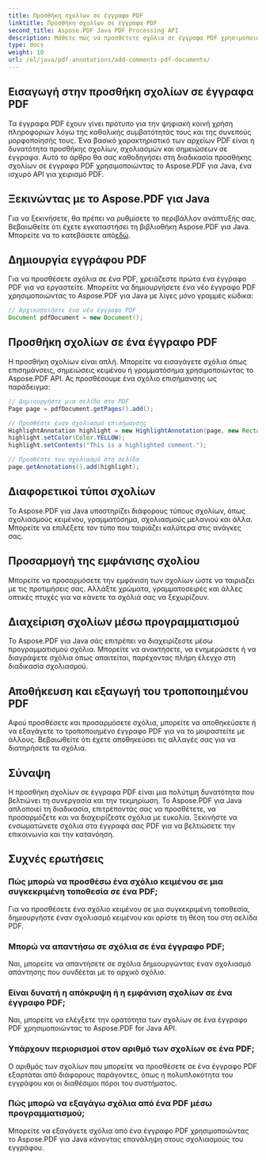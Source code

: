 ```yaml
---
title: Προσθήκη σχολίων σε έγγραφα PDF
linktitle: Προσθήκη σχολίων σε έγγραφα PDF
second_title: Aspose.PDF Java PDF Processing API
description: Μάθετε πώς να προσθέτετε σχόλια σε έγγραφα PDF χρησιμοποιώντας το Aspose.PDF για Java - Ένας οδηγός βήμα προς βήμα με παραδείγματα κώδικα.
type: docs
weight: 10
url: /el/java/pdf-annotations/add-comments-pdf-documents/
---
```


## Εισαγωγή στην προσθήκη σχολίων σε έγγραφα PDF

Τα έγγραφα PDF έχουν γίνει πρότυπο για την ψηφιακή κοινή χρήση πληροφοριών λόγω της καθολικής συμβατότητάς τους και της συνεπούς μορφοποίησής τους. Ένα βασικό χαρακτηριστικό των αρχείων PDF είναι η δυνατότητα προσθήκης σχολίων, σχολιασμών και σημειώσεων σε έγγραφα. Αυτό το άρθρο θα σας καθοδηγήσει στη διαδικασία προσθήκης σχολίων σε έγγραφα PDF χρησιμοποιώντας το Aspose.PDF για Java, ένα ισχυρό API για χειρισμό PDF.

## Ξεκινώντας με το Aspose.PDF για Java

Για να ξεκινήσετε, θα πρέπει να ρυθμίσετε το περιβάλλον ανάπτυξής σας. Βεβαιωθείτε ότι έχετε εγκαταστήσει τη βιβλιοθήκη Aspose.PDF για Java. Μπορείτε να το κατεβάσετε από[εδώ](https://releases.aspose.com/pdf/java/).

## Δημιουργία εγγράφου PDF

Για να προσθέσετε σχόλια σε ένα PDF, χρειάζεστε πρώτα ένα έγγραφο PDF για να εργαστείτε. Μπορείτε να δημιουργήσετε ένα νέο έγγραφο PDF χρησιμοποιώντας το Aspose.PDF για Java με λίγες μόνο γραμμές κώδικα:

```java
// Αρχικοποιήστε ένα νέο έγγραφο PDF
Document pdfDocument = new Document();
```

## Προσθήκη σχολίων σε ένα έγγραφο PDF

Η προσθήκη σχολίων είναι απλή. Μπορείτε να εισαγάγετε σχόλια όπως επισημάνσεις, σημειώσεις κειμένου ή γραμματόσημα χρησιμοποιώντας το Aspose.PDF API. Ας προσθέσουμε ένα σχόλιο επισήμανσης ως παράδειγμα:

```java
// Δημιουργήστε μια σελίδα στο PDF
Page page = pdfDocument.getPages().add();

// Προσθέστε έναν σχολιασμό επισήμανσης
HighlightAnnotation highlight = new HighlightAnnotation(page, new Rectangle(100, 100, 200, 200));
highlight.setColor(Color.YELLOW);
highlight.setContents("This is a highlighted comment.");

// Προσθέστε τον σχολιασμό στη σελίδα
page.getAnnotations().add(highlight);
```

## Διαφορετικοί τύποι σχολίων

Το Aspose.PDF για Java υποστηρίζει διάφορους τύπους σχολίων, όπως σχολιασμούς κειμένου, γραμματόσημα, σχολιασμούς μελανιού και άλλα. Μπορείτε να επιλέξετε τον τύπο που ταιριάζει καλύτερα στις ανάγκες σας.

## Προσαρμογή της εμφάνισης σχολίου

Μπορείτε να προσαρμόσετε την εμφάνιση των σχολίων ώστε να ταιριάζει με τις προτιμήσεις σας. Αλλάξτε χρώματα, γραμματοσειρές και άλλες οπτικές πτυχές για να κάνετε τα σχόλιά σας να ξεχωρίζουν.

## Διαχείριση σχολίων μέσω προγραμματισμού

Το Aspose.PDF για Java σάς επιτρέπει να διαχειρίζεστε μέσω προγραμματισμού σχόλια. Μπορείτε να ανακτήσετε, να ενημερώσετε ή να διαγράψετε σχόλια όπως απαιτείται, παρέχοντας πλήρη έλεγχο στη διαδικασία σχολιασμού.

## Αποθήκευση και εξαγωγή του τροποποιημένου PDF

Αφού προσθέσετε και προσαρμόσετε σχόλια, μπορείτε να αποθηκεύσετε ή να εξαγάγετε το τροποποιημένο έγγραφο PDF για να το μοιραστείτε με άλλους. Βεβαιωθείτε ότι έχετε αποθηκεύσει τις αλλαγές σας για να διατηρήσετε τα σχόλια.

## Σύναψη

Η προσθήκη σχολίων σε έγγραφα PDF είναι μια πολύτιμη δυνατότητα που βελτιώνει τη συνεργασία και την τεκμηρίωση. Το Aspose.PDF για Java απλοποιεί τη διαδικασία, επιτρέποντάς σας να προσθέτετε, να προσαρμόζετε και να διαχειρίζεστε σχόλια με ευκολία. Ξεκινήστε να ενσωματώνετε σχόλια στα έγγραφά σας PDF για να βελτιώσετε την επικοινωνία και την κατανόηση.

## Συχνές ερωτήσεις

### Πώς μπορώ να προσθέσω ένα σχόλιο κειμένου σε μια συγκεκριμένη τοποθεσία σε ένα PDF;

Για να προσθέσετε ένα σχόλιο κειμένου σε μια συγκεκριμένη τοποθεσία, δημιουργήστε έναν σχολιασμό κειμένου και ορίστε τη θέση του στη σελίδα PDF.

### Μπορώ να απαντήσω σε σχόλια σε ένα έγγραφο PDF;

Ναι, μπορείτε να απαντήσετε σε σχόλια δημιουργώντας έναν σχολιασμό απάντησης που συνδέεται με το αρχικό σχόλιο.

### Είναι δυνατή η απόκρυψη ή η εμφάνιση σχολίων σε ένα έγγραφο PDF;

Ναι, μπορείτε να ελέγξετε την ορατότητα των σχολίων σε ένα έγγραφο PDF χρησιμοποιώντας το Aspose.PDF for Java API.

### Υπάρχουν περιορισμοί στον αριθμό των σχολίων σε ένα PDF;

Ο αριθμός των σχολίων που μπορείτε να προσθέσετε σε ένα έγγραφο PDF εξαρτάται από διάφορους παράγοντες, όπως η πολυπλοκότητα του εγγράφου και οι διαθέσιμοι πόροι του συστήματος.

### Πώς μπορώ να εξαγάγω σχόλια από ένα PDF μέσω προγραμματισμού;

Μπορείτε να εξαγάγετε σχόλια από ένα έγγραφο PDF χρησιμοποιώντας το Aspose.PDF για Java κάνοντας επανάληψη στους σχολιασμούς του εγγράφου.